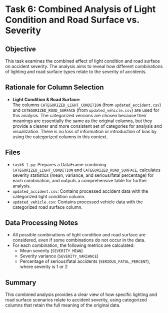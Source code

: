 # Task 6: Combined Analysis of Light Condition and Road Surface vs. Severity

## Objective

This task examines the combined effect of light condition and road surface on accident severity. The analysis aims to reveal how different combinations of lighting and road surface types relate to the severity of accidents.

## Rationale for Column Selection

- **Light Condition & Road Surface:**  
  The columns `CATEGORIZED_LIGHT_CONDITION` (from `updated_accident.csv`) and `CATEGORIZED_ROAD_SURFACE` (from `updated_vehicle.csv`) are used for this analysis. The categorized versions are chosen because their meanings are essentially the same as the original columns, but they provide a cleaner and more consistent set of categories for analysis and visualization. There is no loss of information or introduction of bias by using the categorized columns in this context.

## Files

- `task6_1.py`: Prepares a DataFrame combining `CATEGORIZED_LIGHT_CONDITION` and `CATEGORIZED_ROAD_SURFACE`, calculates severity statistics (mean, variance, and serious/fatal percentage) for each combination, and outputs a comprehensive table for further analysis.
- `updated_accident.csv`: Contains processed accident data with the categorized light condition column.
- `updated_vehicle.csv`: Contains processed vehicle data with the categorized road surface column.

## Data Processing Notes

- All possible combinations of light condition and road surface are considered, even if some combinations do not occur in the data.
- For each combination, the following metrics are calculated:
  - Mean severity (`SEVERITY_MEAN`)
  - Severity variance (`SEVERITY_VARIANCE`)
  - Percentage of serious/fatal accidents (`SERIOUS_FATAL_PERCENT`), where severity is 1 or 2

## Summary

This combined analysis provides a clear view of how specific lighting and road surface scenarios relate to accident severity, using categorized columns that retain the full meaning of the original data.